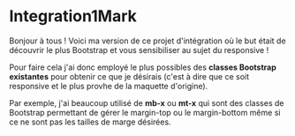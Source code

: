 # Integration1Mark

Bonjour à tous ! Voici ma version de ce projet d'intégration où le but était de découvrir le plus Bootstrap et vous sensibiliser au sujet du responsive ! 

Pour faire cela j'ai donc employé le plus possibles des **classes Bootstrap existantes** pour obtenir ce que je désirais (c'est à dire que ce soit responsive et le plus provhe de la maquette d'origine).

Par exemple, j'ai beaucoup utilisé de **mb-x** ou **mt-x** qui sont des classes de Bootstrap permettant de gérer le margin-top ou le margin-bottom même si ce ne sont pas les tailles de marge désirées.